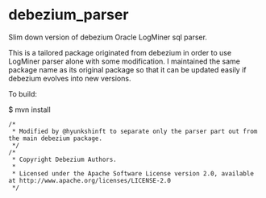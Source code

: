 # debezium_parser
Slim down version of debezium Oracle LogMiner sql parser.

This is a tailored package originated from debezium in order to use LogMiner parser alone with some modification.
I maintained the same package name as its original package so that it can be updated easily if debezium evolves into new versions. 

To build:

$ mvn install

```
/*
 * Modified by @hyunkshinft to separate only the parser part out from the main debezium package.
 */
/*
 * Copyright Debezium Authors.
 *
 * Licensed under the Apache Software License version 2.0, available at http://www.apache.org/licenses/LICENSE-2.0
 */
 ```
